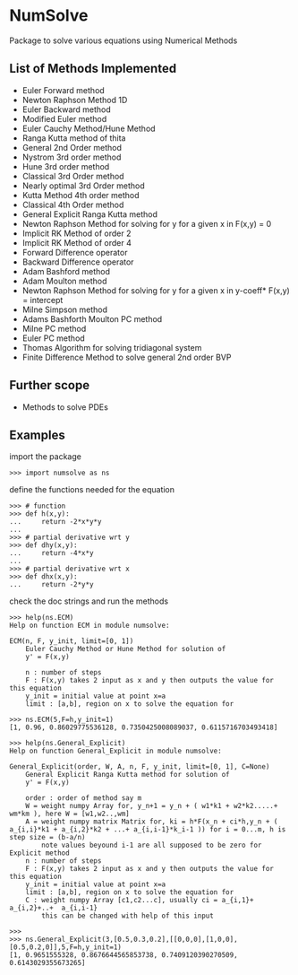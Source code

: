 # NumSolve

Package to solve various equations using Numerical Methods

## List of Methods Implemented

* Euler Forward method
* Newton Raphson Method 1D
* Euler Backward method 
* Modified Euler method
* Euler Cauchy Method/Hune Method
* Ranga Kutta method of thita
* General 2nd Order method
* Nystrom 3rd order method
* Hune 3rd order method
* Classical 3rd Order method
* Nearly optimal 3rd Order method
* Kutta Method 4th order method
* Classical 4th Order method
* General Explicit Ranga Kutta method
* Newton Raphson Method for solving for y for a given x in F(x,y) = 0
* Implicit RK Method of order 2
* Implicit RK Method of order 4
* Forward Difference operator
* Backward Difference operator
* Adam Bashford method
* Adam Moulton method
* Newton Raphson Method for solving for y for a given x in y-coeff* F(x,y) = intercept
* Milne Simpson method
* Adams Bashforth Moulton PC method
* Milne PC method
* Euler PC method
* Thomas Algorithm for solving tridiagonal system
* Finite Difference Method to solve general 2nd order BVP

## Further scope

* Methods to solve PDEs

## Examples

import the package
```
>>> import numsolve as ns
```

define the functions needed for the equation
```
>>> # function
>>> def h(x,y):
...     return -2*x*y*y
...
>>> # partial derivative wrt y
>>> def dhy(x,y):
...     return -4*x*y
...
>>> # partial derivative wrt x
>>> def dhx(x,y):
...     return -2*y*y
```

check the doc strings and run the methods
```
>>> help(ns.ECM)
Help on function ECM in module numsolve:

ECM(n, F, y_init, limit=[0, 1])
    Euler Cauchy Method or Hune Method for solution of
    y' = F(x,y)

    n : number of steps
    F : F(x,y) takes 2 input as x and y then outputs the value for this equation
    y_init = initial value at point x=a
    limit : [a,b], region on x to solve the equation for

>>> ns.ECM(5,F=h,y_init=1)
[1, 0.96, 0.86029775536128, 0.7350425008089037, 0.6115716703493418]
```

```
>>> help(ns.General_Explicit)
Help on function General_Explicit in module numsolve:

General_Explicit(order, W, A, n, F, y_init, limit=[0, 1], C=None)
    General Explicit Ranga Kutta method for solution of
    y' = F(x,y)

    order : order of method say m
    W = weight numpy Array for, y_n+1 = y_n + ( w1*k1 + w2*k2.....+ wm*km ), here W = [w1,w2..,wm]
    A = weight numpy matrix Matrix for, ki = h*F(x_n + ci*h,y_n + ( a_{i,i}*k1 + a_{i,2}*k2 + ...+ a_{i,i-1}*k_i-1 )) for i = 0...m, h is step size = (b-a/n)
        note values beyound i-1 are all supposed to be zero for Explicit method
    n : number of steps
    F : F(x,y) takes 2 input as x and y then outputs the value for this equation
    y_init = initial value at point x=a
    limit : [a,b], region on x to solve the equation for
    C : weight numpy Array [c1,c2...c], usually ci = a_{i,1}+ a_{i,2}+..+  a_{i,i-1}
        this can be changed with help of this input

>>>
>>> ns.General_Explicit(3,[0.5,0.3,0.2],[[0,0,0],[1,0,0],[0.5,0.2,0]],5,F=h,y_init=1)
[1, 0.9651555328, 0.8676644565853738, 0.7409120390270509, 0.6143029355673265]
```